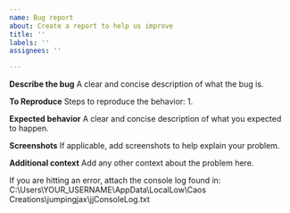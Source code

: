 ```yaml
---
name: Bug report
about: Create a report to help us improve
title: ''
labels: ''
assignees: ''

---
```


**Describe the bug**
A clear and concise description of what the bug is.

**To Reproduce**
Steps to reproduce the behavior:
1.<please fill these out>


**Expected behavior**
A clear and concise description of what you expected to happen.

**Screenshots**
If applicable, add screenshots to help explain your problem.

**Additional context**
Add any other context about the problem here. 

If you are hitting an error, attach the console log found in: C:\Users\YOUR_USERNAME\AppData\LocalLow\Caos Creations\jumpingjax\jjConsoleLog.txt
